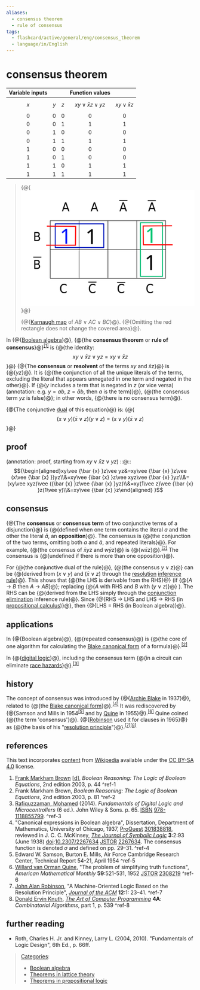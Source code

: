 ```yaml
---
aliases:
  - consensus theorem
  - rule of consensus
tags:
  - flashcard/active/general/eng/consensus_theorem
  - language/in/English
---
```


# consensus theorem

| __Variable inputs__ |     |     | __Function values__            |                         |
|:-------------------:|:---:|:---:|:------------------------------:|:-----------------------:|
| _x_                 | _y_ | _z_ | $$xy\vee {\bar {x} }z\vee yz$$ | $$xy\vee {\bar {x} }z$$ |
| 0                   | 0   | 0   | 0                              | 0                       |
| 0                   | 0   | 1   | 1                              | 1                       |
| 0                   | 1   | 0   | 0                              | 0                       |
| 0                   | 1   | 1   | 1                              | 1                       |
| 1                   | 0   | 0   | 0                              | 0                       |
| 1                   | 0   | 1   | 0                              | 0                       |
| 1                   | 1   | 0   | 1                              | 1                       |
| 1                   | 1   | 1   | 1                              | 1                       |

> {@{![[Karnaugh map](Karnaugh%20map.md) of _AB_ ∨ _AC_ ∨ _BC_.](../../archives/Wikimedia%20Commons/Karnaugh%20map%20KV%20Race%20Hazard%2010.svg)}@}
>
> {@{[Karnaugh map](Karnaugh%20map.md) of _AB_ ∨ _AC_ ∨ _BC_}@}. {@{Omitting the red rectangle does not change the covered area}@}. <!--SR:!2025-10-26,176,310!2026-01-28,265,330!2026-01-27,264,330-->

In {@{[Boolean algebra](Boolean%20algebra%20(logic).md)}@}, {@{the __consensus theorem__ or __rule of consensus__}@}<sup>[\[1\]](#^ref-1)</sup> is {@{the identity: $$xy\vee {\bar {x} }z\vee yz=xy\vee {\bar {x} }z$$}@} {@{The __consensus__ or __resolvent__ of the terms $xy$ and ${\bar {x} }z$}@} is {@{$yz$}@}. It is {@{the conjunction of all the unique literals of the terms, excluding the literal that appears unnegated in one term and negated in the other}@}. If {@{$y$ includes a term that is negated in $z$ \(or vice versa\) (annotation: e.g. $y = ab$, $z = \bar a b$, then $a$ is the term)}@}, {@{the consensus term $yz$ is false}@}; in other words, {@{there is no consensus term}@}. <!--SR:!2026-01-14,253,330!2026-02-23,285,330!2025-10-27,177,310!2026-01-12,251,330!2026-02-28,290,330!2025-09-19,157,310!2026-01-17,256,330!2026-01-15,254,330!2026-01-06,248,330-->

{@{The conjunctive [dual](De%20Morgan's%20laws.md) of this equation}@} is: {@{$$(x\vee y)({\bar {x} }\vee z)(y\vee z)=(x\vee y)({\bar {x} }\vee z)$$}@} <!--SR:!2026-02-11,273,330!2026-01-13,252,330-->

## proof

(annotation: proof, starting from $xy\vee {\bar {x} }z\vee yz$) ::@:: $${\begin{aligned}xy\vee {\bar {x} }z\vee yz&=xy\vee {\bar {x} }z\vee (x\vee {\bar {x} })yz\\&=xy\vee {\bar {x} }z\vee xyz\vee {\bar {x} }yz\\&=(xy\vee xyz)\vee ({\bar {x} }z\vee {\bar {x} }yz)\\&=xy(1\vee z)\vee {\bar {x} }z(1\vee y)\\&=xy\vee {\bar {x} }z\end{aligned} }$$ <!--SR:!2026-03-12,294,330!2025-09-16,154,310-->

## consensus

{@{The __consensus__ or __consensus term__ of two conjunctive terms of a disjunction}@} is {@{defined when one term contains the literal $a$ and the other the literal ${\bar {a} }$, an __opposition__}@}. The consensus is {@{the conjunction of the two terms, omitting both $a$ and ${\bar {a} }$, and repeated literals}@}. For example, {@{the consensus of ${\bar {x} }yz$ and $w{\bar {y} }z$}@} is {@{$w{\bar {x} }z$}@}.<sup>[\[2\]](#^ref-2)</sup> The consensus is {@{undefined if there is more than one opposition}@}. <!--SR:!2026-03-12,294,330!2026-01-16,255,330!2026-01-15,254,330!2026-01-11,250,330!2026-02-27,289,330!2026-02-13,275,330-->

For {@{the conjunctive dual of the rule}@}, {@{the consensus $y\vee z$}@} can be {@{derived from $(x\vee y)$ and $({\bar {x} }\vee z)$ through the [resolution](resolution%20(logic).md) [inference rule](inference%20rule.md)}@}. This shows that {@{the LHS is derivable from the RHS}@} \(if {@{_A_ → _B_ then _A_ → _AB_}@}; replacing {@{_A_ with RHS and _B_ with \(_y_ ∨ _z_\)}@} \). The RHS can be {@{derived from the LHS simply through the [conjunction elimination](conjunction%20elimination.md) inference rule}@}. Since {@{RHS → LHS and LHS → RHS \(in [propositional calculus](propositional%20calculus.md)\)}@}, then {@{LHS = RHS \(in Boolean algebra\)}@}. <!--SR:!2026-01-12,251,330!2026-01-16,255,330!2026-02-23,285,330!2026-01-24,262,330!2026-01-20,259,330!2025-11-08,185,310!2026-02-23,285,330!2026-02-17,279,330!2026-01-16,255,330-->

## applications

In {@{Boolean algebra}@}, {@{repeated consensus}@} is {@{the core of one algorithm for calculating the [Blake canonical form](Blake%20canonical%20form.md) of a formula}@}.<sup>[\[2\]](#^ref-2)</sup> <!--SR:!2026-02-16,278,330!2026-01-14,253,330!2026-01-15,254,330-->

In {@{[digital logic](digital%20logic.md)}@}, including the consensus term {@{in a circuit can eliminate [race hazards](race%20hazard.md)}@}.<sup>[\[3\]](#^ref-3)</sup> <!--SR:!2026-01-31,268,330!2026-02-09,271,330-->

## history

The concept of consensus was introduced by {@{[Archie Blake](Archie%20Blake%20(mathematician).md) in 1937}@}, related to {@{the [Blake canonical form](Blake%20canonical%20form.md)}@}.<sup>[\[4\]](#^ref-4)</sup> It was rediscovered by {@{Samson and Mills in 1954<sup>[\[5\]](#^ref-5)</sup> and by [Quine](Willard%20van%20Orman%20Quine.md) in 1955}@}.<sup>[\[6\]](#^ref-6)</sup> Quine coined {@{the term 'consensus'}@}. {@{[Robinson](John%20Alan%20Robinson.md) used it for clauses in 1965}@} as {@{the basis of his "[resolution principle](resolution%20(logic).md)"}@}.<sup>[\[7\]](#^ref-7)</sup><sup>[\[8\]](#^ref-8)</sup> <!--SR:!2026-02-10,272,330!2026-02-14,276,330!2026-08-11,367,290!2026-01-13,252,330!2027-01-07,514,310!2026-02-12,274,330-->

## references

This text incorporates [content](https://en.wikipedia.org/wiki/consensus_theorem) from [Wikipedia](Wikipedia.md) available under the [CC BY-SA 4.0](https://creativecommons.org/licenses/by-sa/4.0/) license.

1. [Frank Markham Brown](Frank%20Markham%20Brown.md) \[[d](d_Q112500339.md)\], _Boolean Reasoning: The Logic of Boolean Equations_, 2nd edition 2003, p. 44 <a id="^ref-1"></a>^ref-1
2. Frank Markham Brown, _Boolean Reasoning: The Logic of Boolean Equations_, 2nd edition 2003, p. 81 <a id="^ref-2"></a>^ref-2
3. <a id="CITEREFRafiquzzaman2014"></a> [Rafiquzzaman, Mohamed](Mohamed%20Rafiquzzaman.md) \(2014\). _Fundamentals of Digital Logic and Microcontrollers_ \(6 ed.\). John Wiley & Sons. p. 65. [ISBN](ISBN%20(identifier).md) [978-1118855799](https://en.wikipedia.org/wiki/Special:BookSources/978-1118855799). <a id="^ref-3"></a>^ref-3
4. "Canonical expressions in Boolean algebra", Dissertation, Department of Mathematics, University of Chicago, 1937, [ProQuest](ProQuest.md) [301838818](https://www.proquest.com/docview/301838818), reviewed in J. C. C. McKinsey, _[The Journal of Symbolic Logic](The%20Journal%20of%20Symbolic%20Logic.md)_ __3__:2:93 \(June 1938\) [doi](doi%20(identifier).md):[10.2307/2267634](https://doi.org/10.2307%2F2267634) [JSTOR](JSTOR%20(identifier).md#content) [2267634](https://www.jstor.org/stable/2267634). The consensus function is denoted $\sigma$ and defined on pp. 29–31. <a id="^ref-4"></a>^ref-4
5. Edward W. Samson, Burton E. Mills, Air Force Cambridge Research Center, Technical Report 54-21, April 1954 <a id="^ref-5"></a>^ref-5
6. [Willard van Orman Quine](Willard%20van%20Orman%20Quine.md), "The problem of simplifying truth functions", _American Mathematical Monthly_ __59__:521-531, 1952 [JSTOR](JSTOR%20(identifier).md#content) [2308219](https://www.jstor.org/stable/2308219) <a id="^ref-6"></a>^ref-6
7. [John Alan Robinson](John%20Alan%20Robinson.md), "A Machine-Oriented Logic Based on the Resolution Principle", _[Journal of the ACM](Journal%20of%20the%20ACM.md)_ __12__:1: 23–41. <a id="^ref-7"></a>^ref-7
8. [Donald Ervin Knuth](Donald%20Ervin%20Knuth.md), _[The Art of Computer Programming](The%20Art%20of%20Computer%20Programming.md)_ __4A__: _Combinatorial Algorithms_, part 1, p. 539 <a id="^ref-8"></a>^ref-8

## further reading

- Roth, Charles H. Jr. and Kinney, Larry L. \(2004, 2010\). "Fundamentals of Logic Design", 6th Ed., p. 66ff.

> [Categories](https://en.wikipedia.org/wiki/Help:Category):
>
> - [Boolean algebra](https://en.wikipedia.org/wiki/Category:Boolean%20algebra)
> - [Theorems in lattice theory](https://en.wikipedia.org/wiki/Category:Theorems%20in%20lattice%20theory)
> - [Theorems in propositional logic](https://en.wikipedia.org/wiki/Category:Theorems%20in%20propositional%20logic)
